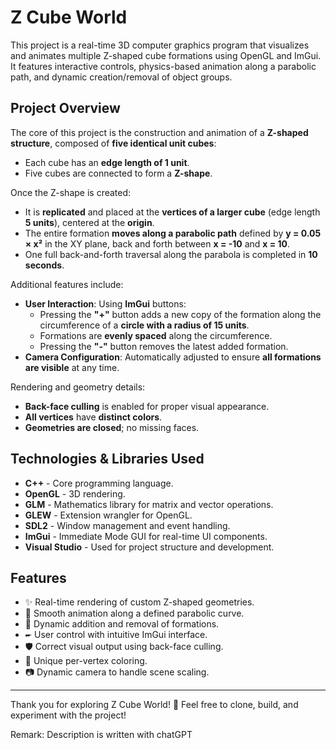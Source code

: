 # Z Cube World

This project is a real-time 3D computer graphics program that visualizes and animates multiple Z-shaped cube formations using OpenGL and ImGui. It features interactive controls, physics-based animation along a parabolic path, and dynamic creation/removal of object groups.

## Project Overview

The core of this project is the construction and animation of a **Z-shaped structure**, composed of **five identical unit cubes**:

- Each cube has an **edge length of 1 unit**.
- Five cubes are connected to form a **Z-shape**.

Once the Z-shape is created:

- It is **replicated** and placed at the **vertices of a larger cube** (edge length **5 units**), centered at the **origin**.
- The entire formation **moves along a parabolic path** defined by **y = 0.05 × x²** in the XY plane, back and forth between **x = -10** and **x = 10**.
- One full back-and-forth traversal along the parabola is completed in **10 seconds**.

Additional features include:

- **User Interaction**: Using **ImGui** buttons:
  - Pressing the **"+"** button adds a new copy of the formation along the circumference of a **circle with a radius of 15 units**.
  - Formations are **evenly spaced** along the circumference.
  - Pressing the **"-"** button removes the latest added formation.
- **Camera Configuration**: Automatically adjusted to ensure **all formations are visible** at any time.

Rendering and geometry details:

- **Back-face culling** is enabled for proper visual appearance.
- **All vertices** have **distinct colors**.
- **Geometries are closed**; no missing faces.

## Technologies & Libraries Used

- **C++** - Core programming language.
- **OpenGL** - 3D rendering.
- **GLM** - Mathematics library for matrix and vector operations.
- **GLEW** - Extension wrangler for OpenGL.
- **SDL2** - Window management and event handling.
- **ImGui** - Immediate Mode GUI for real-time UI components.
- **Visual Studio** - Used for project structure and development.

## Features

- ✨ Real-time rendering of custom Z-shaped geometries.
- 🚀 Smooth animation along a defined parabolic curve.
- 🧹 Dynamic addition and removal of formations.
- 🖛 User control with intuitive ImGui interface.
- 🛡️ Correct visual output using back-face culling.
- 🎨 Unique per-vertex coloring.
- 📷 Dynamic camera to handle scene scaling.

---

Thank you for exploring Z Cube World! 🚀 Feel free to clone, build, and experiment with the project!

Remark: Description is written with chatGPT

